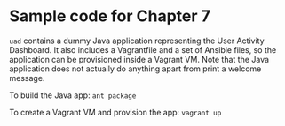 # Sample code for Chapter 7

`uad` contains a dummy Java application representing the User Activity Dashboard. It also includes a Vagrantfile and a set of Ansible files, so the application can be provisioned inside a Vagrant VM. Note that the Java application does not actually do anything apart from print a welcome message.

To build the Java app: `ant package`

To create a Vagrant VM and provision the app: `vagrant up`
